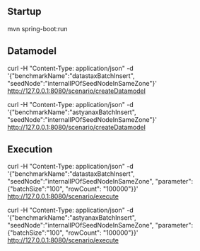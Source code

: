 Startup
-------
mvn spring-boot:run



Datamodel
---------

curl -H "Content-Type: application/json" -d '{"benchmarkName":"datastaxBatchInsert", "seedNode":"internalIPOfSeedNodeInSameZone"}' http://127.0.0.1:8080/scenario/createDatamodel

curl -H "Content-Type: application/json" -d '{"benchmarkName":"astyanaxBatchInsert", "seedNode":"internalIPOfSeedNodeInSameZone"}' http://127.0.0.1:8080/scenario/createDatamodel


Execution
---------

curl -H "Content-Type: application/json" -d '{"benchmarkName":"datastaxBatchInsert", "seedNode":"internalIPOfSeedNodeInSameZone", "parameter": {"batchSize":"100", "rowCount": "100000"}}' http://127.0.0.1:8080/scenario/execute

curl -H "Content-Type: application/json" -d '{"benchmarkName":"astyanaxBatchInsert", "seedNode":"internalIPOfSeedNodeInSameZone", "parameter": {"batchSize":"100", "rowCount": "100000"}}' http://127.0.0.1:8080/scenario/execute
